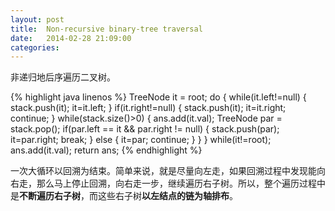 ```yaml
---
layout: post
title:  Non-recursive binary-tree traversal
date:   2014-02-28 21:09:00
categories:
---
```


非递归地后序遍历二叉树。

{% highlight java linenos %}
    TreeNode it = root;
    do {
        while(it.left!=null) {
            stack.push(it);
            it=it.left;
        }
        if(it.right!=null) {
            stack.push(it);
            it=it.right;
            continue;
        }
        while(stack.size()>0) {
            ans.add(it.val);
            TreeNode par = stack.pop();
            if(par.left == it && par.right != null) {
                stack.push(par);
                it=par.right;
                break;
            } else {
                it=par;
                continue;
            }
        }
    } while(it!=root);
    ans.add(it.val);
    return ans;
{% endhighlight %}

一次大循环以回溯为结束。简单来说，就是尽量向左走，如果回溯过程中发现能向右走，那么马上停止回溯，向右走一步，继续遍历右子树。所以，整个遍历过程中是**不断遍历右子树**，而这些右子树**以左结点的链为轴排布**。
